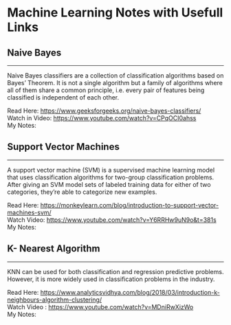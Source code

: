 # Machine Learning Notes with Usefull Links



 ## Naive Bayes
 ---------------------------
 
 Naive Bayes classifiers are a collection of classification algorithms based on Bayes’ Theorem. It is not a single algorithm but a family of algorithms where all of them share a common principle, i.e. every pair of features being classified is independent of each other.
 
 
Read Here: https://www.geeksforgeeks.org/naive-bayes-classifiers/ <br/>
Watch in Video: https://www.youtube.com/watch?v=CPqOCI0ahss <br/>
My Notes:  <br/>
 
 
 
 
 
 ## Support Vector Machines
 -----------------------------------
 A support vector machine (SVM) is a supervised machine learning model that uses classification algorithms for two-group classification problems. After giving an SVM model sets of labeled training data for either of two categories, they’re able to categorize new examples.
 
 
 Read Here: https://monkeylearn.com/blog/introduction-to-support-vector-machines-svm/ <br/>
 Watch Video: https://www.youtube.com/watch?v=Y6RRHw9uN9o&t=381s <br/>
 My Notes: <br/>
 
 
 ## K- Nearest Algorithm
 ------------------------------------
 
 KNN can be used for both classification and regression predictive problems. However, it is more widely used in classification problems in the industry.
 
 
 Read Here: https://www.analyticsvidhya.com/blog/2018/03/introduction-k-neighbours-algorithm-clustering/ <br/>
 Watch Video : https://www.youtube.com/watch?v=MDniRwXizWo <br/>
 My Notes:  <br/>
 
